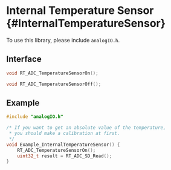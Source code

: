 # Internal Temperature Sensor   {#InternalTemperatureSensor}

To use this library, please include `analogIO.h`.

## Interface

```C
void RT_ADC_TemperatureSensorOn();

void RT_ADC_TemperatureSensorOff();
```

## Example

```C
#include "analogIO.h"

/* If you want to get an absolute value of the temperature,
 * you should make a calibration at first.
 */
void Example_InternalTemperatureSensor() {
    RT_ADC_TemperatureSensorOn();
    uint32_t result = RT_ADC_SD_Read();
}
```
